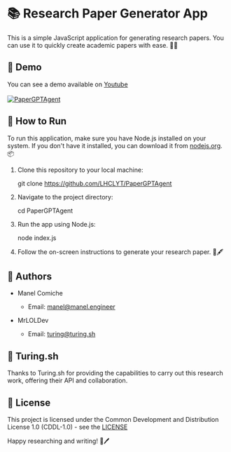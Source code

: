 # 📚 Research Paper Generator App

This is a simple JavaScript application for generating research papers. You can use it to quickly create academic papers with ease. 📝✨

## 🎥 Demo
You can see a demo available on [Youtube](https://youtu.be/nLFAZhXpflQ/)
<br>
<br>
<a title="PaperGPTAgent" href="https://youtu.be/nLFAZhXpflQ/"><img src="https://i9.ytimg.com/vi_webp/nLFAZhXpflQ/mqdefault.webp?v=6518551e&sqp=CLyq4agG&rs=AOn4CLDUUzxJAm989xArylpJryD1MQzpJA" alt="PaperGPTAgent"/></a>

## 🚀 How to Run

To run this application, make sure you have Node.js installed on your system. If you don't have it installed, you can download it from [nodejs.org](https://nodejs.org/). 📦

1. Clone this repository to your local machine:

    git clone https://github.com/LHCLYT/PaperGPTAgent

2. Navigate to the project directory:

    cd PaperGPTAgent

3. Run the app using Node.js:

    node index.js

4. Follow the on-screen instructions to generate your research paper. 📄🖋️

## 👥 Authors
- Manel Comiche
    - Email: [manel@manel.engineer](mailto:hey@manel.engineer)

- MrLOLDev
    - Email: [turing@turing.sh](mailto:turing@turing.sh)

## 🤖 Turing.sh
Thanks to Turing.sh for providing the capabilities to carry out this research work, offering their API and collaboration.

## 📜 License
This project is licensed under the Common Development and Distribution License 1.0 (CDDL-1.0) - see the [LICENSE](LICENSE)

Happy researching and writing! 📃🖊️
